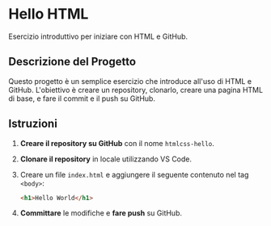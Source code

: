 # Hello HTML

Esercizio introduttivo per iniziare con HTML e GitHub.

## Descrizione del Progetto

Questo progetto è un semplice esercizio che introduce all'uso di HTML e GitHub. L'obiettivo è creare un repository, clonarlo, creare una pagina HTML di base, e fare il commit e il push su GitHub.

## Istruzioni

1. **Creare il repository su GitHub** con il nome `htmlcss-hello`.
2. **Clonare il repository** in locale utilizzando VS Code.
3. Creare un file `index.html` e aggiungere il seguente contenuto nel tag `<body>`:
   
   ```html
   <h1>Hello World</h1>
   ```
4. **Committare** le modifiche e **fare push** su GitHub.

